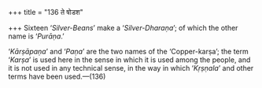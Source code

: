 +++
title = "136 ते षोडश"

+++
Sixteen ‘*Silver-Beans*’ make a ‘*Silver-Dharaṇa*’; of which the other
name is ‘*Purāṇa*.’

‘*Kārṣāpaṇa*’ and ‘*Paṇa*’ are the two names of the ‘Copper-karṣa’; the
term ‘*Karṣa*’ is used here in the sense in which it is used among the
people, and it is not used in any technical sense, in the way in which
‘*Kṛṣṇala*’ and other terms have been used.—(136)


